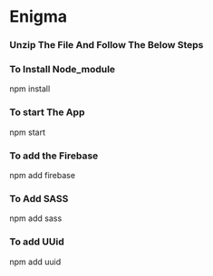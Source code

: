 # Enigma

### Unzip The File And Follow The Below Steps ###

### To Install Node_module ###

npm install

### To start The App ###

npm start

### To add the Firebase ###

npm add firebase

### To Add SASS ###

npm add sass

### To add UUid ###

npm add uuid


